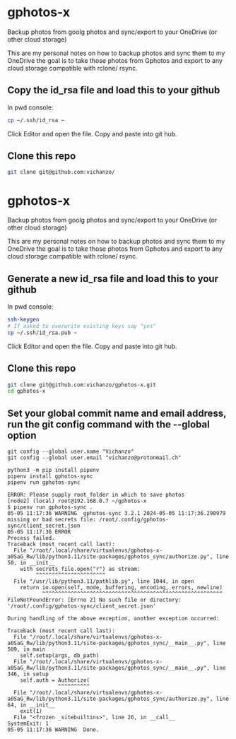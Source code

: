 # gphotos-x
Backup photos from goolg photos and sync/export to your OneDrive (or other cloud storage)

This are my personal notes on how to backup photos and sync them to my OneDrive the goal is to take those photos from Gphotos and export to any cloud storage compatible with rclone/ rsync.

## Copy the id_rsa file and load this to your github
In pwd console:
```bash
cp ~/.ssh/id_rsa ~
```
Click Editor and open the file.  Copy and paste into git hub.

## Clone this repo
```bash
git clone git@github.com:vichanzo/
```


# gphotos-x
Backup photos from goolg photos and sync/export to your OneDrive (or other cloud storage)

This are my personal notes on how to backup photos and sync them to my OneDrive the goal is to take those photos from Gphotos and export to any cloud storage compatible with rclone/ rsync.

## Generate a new id_rsa file and load this to your github
In pwd console:
```bash
ssh-keygen
# If asked to overwrite existing keys say "yes"
cp ~/.ssh/id_rsa.pub ~
```
Click Editor and open the file.  Copy and paste into git hub.

## Clone this repo
```bash
git clone git@github.com:vichanzo/gphotos-x.git
cd gphotos-x
```

## Set your global commit name and email address, run the git config command with the --global option
```
git config --global user.name "Vichanzo"
git config --global user.email "vichanzo@protonmail.ch"
```

```
python3 -m pip install pipenv
pipenv install gphotos-sync
pipenv run gphotos-sync
```

```
ERROR: Please supply root_folder in which to save photos
[node2] (local) root@192.168.0.7 ~/gphotos-x
$ pipenv run gphotos-sync .
05-05 11:17:36 WARNING  gphotos-sync 3.2.1 2024-05-05 11:17:36.290979
missing or bad secrets file: /root/.config/gphotos-sync/client_secret.json
05-05 11:17:36 ERROR
Process failed.
Traceback (most recent call last):
  File "/root/.local/share/virtualenvs/gphotos-x-a0SaG_Rw/lib/python3.11/site-packages/gphotos_sync/authorize.py", line 50, in __init__
    with secrets_file.open("r") as stream:
         ^^^^^^^^^^^^^^^^^^^^^^
  File "/usr/lib/python3.11/pathlib.py", line 1044, in open
    return io.open(self, mode, buffering, encoding, errors, newline)
           ^^^^^^^^^^^^^^^^^^^^^^^^^^^^^^^^^^^^^^^^^^^^^^^^^^^^^^^^^
FileNotFoundError: [Errno 2] No such file or directory: '/root/.config/gphotos-sync/client_secret.json'

During handling of the above exception, another exception occurred:

Traceback (most recent call last):
  File "/root/.local/share/virtualenvs/gphotos-x-a0SaG_Rw/lib/python3.11/site-packages/gphotos_sync/__main__.py", line 509, in main
    self.setup(args, db_path)
  File "/root/.local/share/virtualenvs/gphotos-x-a0SaG_Rw/lib/python3.11/site-packages/gphotos_sync/__main__.py", line 346, in setup
    self.auth = Authorize(
                ^^^^^^^^^^
  File "/root/.local/share/virtualenvs/gphotos-x-a0SaG_Rw/lib/python3.11/site-packages/gphotos_sync/authorize.py", line 64, in __init__
    exit(1)
  File "<frozen _sitebuiltins>", line 26, in __call__
SystemExit: 1
05-05 11:17:36 WARNING  Done.
```
